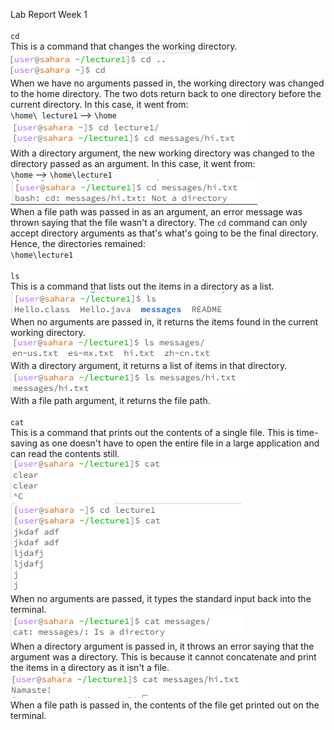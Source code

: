 Lab Report Week 1
<br> 
<br>
`cd`
<br> This is a command that changes the working directory. 
<br>
![Image](cdnoarg.png)
<br>
When we have no arguments passed in, the working directory was changed to the home directory. The two dots return back to one directory before the current directory. In this case, it went from:
<br> 
` \home\ lecture1 ` --> ` \home `
<br>
![Image](cd1arg.png)
<br>
With a directory argument, the new working directory was changed to the directory passed as an argument. In this case, it went from:
<br>
` \home ` --> ` \home\lecture1 `
<br>
![Image](cd2arg.png)
<br>
When a file path was passed in as an argument, an error message was thrown saying that the file wasn't a directory. The ` cd ` command can only accept directory arguments as that's what's going to be the final directory. Hence, the directories remained: 
<br>
`\home\lecture1 `
<br>
<br>
` ls ` 
<br> 
This is a command that lists out the items in a directory as a list.
<br>
![Image](lsnoarg.png)
<br>
When no arguments are passed in, it returns the items found in the current working directory.
<br>
![Image](ls1arg.png)
<br>
With a directory argument, it returns a list of items in that directory.
<br>
![Image](ls2arg.png)
<br>
With a file path argument, it returns the file path. 
<br>
<br>
` cat  ` 
<br> 
This is a command that prints out the contents of a single file. This is time-saving as one doesn't have to open the entire file in a large application and can read the contents still. 
<br>
![Image](catnoarg.png)
![Image](catnoarg1.png)
<br>
When no arguments are passed, it types the standard input back into the terminal. 
<br>
![Image](cat1arg.png)
<br>
When a directory argument is passed in, it throws an error saying that the argument was a directory. This is because it cannot concatenate and print the items in a directory as it isn't a file.
<br>
![Image](cat2arg.png)
<br> 
When a file path is passed in, the contents of the file get printed out on the terminal.
